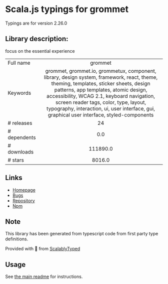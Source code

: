 
# Scala.js typings for grommet

Typings are for version 2.26.0

## Library description:
focus on the essential experience

|                    |                 |
| ------------------ | :-------------: |
| Full name          | grommet |
| Keywords           | grommet, grommet.io, grommetux, component, library, design system, framework, react, theme, theming, templates, sticker sheets, design patterns, app templates, atomic design, accessibility, WCAG 2.1, keyboard navigation, screen reader tags, color, type, layout, typography, interaction, ui, user interface, gui, graphical user interface, styled-components |
| # releases         | 24 |
| # dependents       | 0.0 |
| # downloads        | 111890.0 |
| # stars            | 8016.0 |

## Links
- [Homepage](http://grommet.io)
- [Bugs](https://github.com/grommet/grommet/issues)
- [Repository](https://github.com/grommet/grommet)
- [Npm](https://www.npmjs.com/package/grommet)
    


## Note
This library has been generated from typescript code from first party type definitions.

Provided with :purple_heart: from [ScalablyTyped](https://github.com/oyvindberg/ScalablyTyped)

## Usage
See [the main readme](../../readme.md) for instructions.


